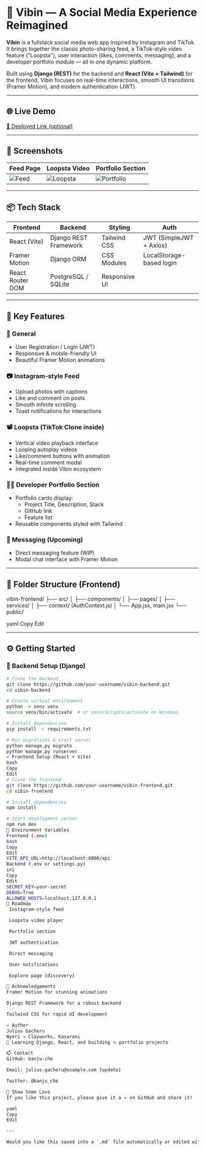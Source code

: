 # 📸 Vibin — A Social Media Experience Reimagined

**Vibin** is a fullstack social media web app inspired by Instagram and TikTok. It brings together the classic photo-sharing feed, a TikTok-style video feature ("Loopsta"), user interaction (likes, comments, messaging), and a developer portfolio module — all in one dynamic platform.

Built using **Django (REST)** for the backend and **React (Vite + Tailwind)** for the frontend, Vibin focuses on real-time interactions, smooth UI transitions (Framer Motion), and modern authentication (JWT).

---

## 🌐 Live Demo

[🚀 Deployed Link (optional)](https://your-deployed-link.com)

---

## 📸 Screenshots

| Feed Page | Loopsta Video | Portfolio Section |
|-----------|---------------|-------------------|
| ![Feed](./screenshots/feed.png) | ![Loopsta](./screenshots/loopsta.png) | ![Portfolio](./screenshots/portfolio.png) |

---

## 📦 Tech Stack

| Frontend | Backend | Styling | Auth |
|----------|---------|---------|------|
| React (Vite) | Django REST Framework | Tailwind CSS | JWT (SimpleJWT + Axios) |
| Framer Motion | Django ORM | CSS Modules | LocalStorage-based login |
| React Router DOM | PostgreSQL / SQLite | Responsive UI | |

---

## 🎯 Key Features

### 🔗 General
- User Registration / Login (JWT)
- Responsive & mobile-friendly UI
- Beautiful Framer Motion animations

### 📷 Instagram-style Feed
- Upload photos with captions
- Like and comment on posts
- Smooth infinite scrolling
- Toast notifications for interactions

### 📽️ Loopsta (TikTok Clone inside)
- Vertical video playback interface
- Looping autoplay videos
- Like/comment buttons with animation
- Real-time comment modal
- Integrated inside Vibin ecosystem

### 🧑‍💻 Developer Portfolio Section
- Portfolio cards display:
  - Project Title, Description, Stack
  - GitHub link
  - Feature list
- Reusable components styled with Tailwind

### 💬 Messaging (Upcoming)
- Direct messaging feature (WIP)
- Modal chat interface with Framer Motion

---

## 📁 Folder Structure (Frontend)

vibin-frontend/
├── src/
│ ├── components/
│ ├── pages/
│ ├── services/
│ ├── context/ (AuthContext.js)
│ └── App.jsx, main.jsx
└── public/

yaml
Copy
Edit

---

## ⚙️ Getting Started

### 🐍 Backend Setup (Django)

```bash
# Clone the backend
git clone https://github.com/your-username/vibin-backend.git
cd vibin-backend

# Create virtual environment
python -m venv venv
source venv/bin/activate  # or venv\Scripts\activate on Windows

# Install dependencies
pip install -r requirements.txt

# Run migrations & start server
python manage.py migrate
python manage.py runserver
⚛️ Frontend Setup (React + Vite)
bash
Copy
Edit
# Clone the frontend
git clone https://github.com/your-username/vibin-frontend.git
cd vibin-frontend

# Install dependencies
npm install

# Start development server
npm run dev
🔐 Environment Variables
Frontend (.env)
bash
Copy
Edit
VITE_API_URL=http://localhost:8000/api
Backend (.env or settings.py)
ini
Copy
Edit
SECRET_KEY=your-secret
DEBUG=True
ALLOWED_HOSTS=localhost,127.0.0.1
📌 Roadmap
 Instagram-style feed

 Loopsta video player

 Portfolio section

 JWT authentication

 Direct messaging

 User notifications

 Explore page (discovery)

🙌 Acknowledgements
Framer Motion for stunning animations

Django REST Framework for a robust backend

Tailwind CSS for rapid UI development

✍️ Author
Julius Gacheru
Nyeri → Clayworks, Kasarani
🧠 Learning Django, React, and building 🔥 portfolio projects

📫 Contact
GitHub: banju-che

Email: julius.gacheru@example.com (update)

Twitter: @banju_che

🖤 Show Some Love
If you like this project, please give it a ⭐ on GitHub and share it!

yaml
Copy
Edit

---

Would you like this saved into a `.md` file automatically or edited with live data like your actual GitHub links, email, and updated screensho